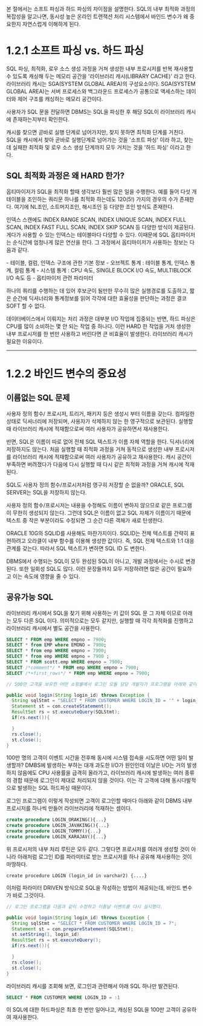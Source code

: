 본 절에서는 소프트 파싱과 하드 파싱의 차이점을 설명한다. SQL의 내부 최적화 과정의 복잡성을 알고나면, 동시성 높은 온라인 트랜잭션 처리 시스템에서 바인드 변수가 왜 중요한지 자연스럽게 이해하게 된다.

# 1.2.1 소프트 파싱 vs. 하드 파싱

SQL 파싱, 최적화, 로우 소스 생성 과정을 거쳐 생성한 내부 프로시저를 반복 재사용할 수 있도록 캐싱해 두는 메모리 공간을 '라이브러리 캐시(LIBRARY CACHE)' 라고 한다. 라이브러리 캐시는 SGA(SYSTEM GLOBAL AREA)의 구성요소이다.
SGA(SYSTEM GLOBAL AREA)는 서버 프로세스와 백그라운드 프로세스가 공통으로 액세스하는 데이터와 제어 구조를 캐싱하는 메모리 공간이다.

사용자가 SQL 문을 전달하면 DBMS는 SQL을 파싱한 후 해당 SQL이 라이브러리 캐시에 존재하는지부터 확인한다.

캐시를 찾으면 곧바로 실행 단계로 넘어가지만, 찾지 못하면 최적화 단계를 거친다. SQL을 캐시에서 찾아 곧바로 실행단계로 넘어가는 것을 '소프트 파싱' 이라 하고, 찾는 데 실패한 최적화 및 로우 소스 생성 단계까지 모두 거치는 것을 '하드 파싱' 이라고 한다.

## SQL 최적화 과정은 왜 HARD 한가?

옵티마이저가 SQL을 최적화 할때 생각보다 훨씬 많은 일을 수행한다. 예를 들어 다섯 개 테이블을 조인하는 쿼리문 하나를 최적화 하는데도 120(5!) 가지의 경우의 수가 존재한다. 여기에 NL조인, 소트머지조인, 해시조인 등 다양한 조인 방식도 존재한다.

인덱스 스캔에도 INDEX RANGE SCAN, INDEX UNIQUE SCAN, INDEX FULL SCAN, INDEX FAST FULL SCAN, INDEX SKIP SCAN 등 다양한 방식이 제공된다. 게다가 사용할 수 있는 인덱스는 테이블마다 다양할 수 있다.
이때문에 SQL 옵티마이저는 순식간에 엄청나게 많은 연산을 한다. 그 과정에서 옵티마이저가 사용하는 정보는 다음과 같다.

\- 테이블, 컬럼, 인덱스 구조에 관한 기본 정보
\- 오브젝트 통계 : 테이블 통계, 인덱스 통계, 컬럼 통계
\- 시스템 통계 : CPU 속도, SINGLE BLOCK I/O 속도, MULTIBLOCK I/O 속도 등
\- 옵티마이저 관련 파라미터

하나의 쿼리를 수행하는 데 있어 후보군이 될만한 무수히 많은 실행경로를 도출하고, 짧은 순간에 딕셔너리와 통계정보를 읽어 각각에 대한 효율성을 판단하는 과정은 결코 SOFT 할 수 없다.

데이터베이스에서 이뤄지는 처리 과정은 대부분 I/O 작업에 집중되는 반면, 하드 파싱은 CPU를 많이 소비하는 몇 안 되는 작업 중 하나다. 이런 HARD 한 작업을 거처 생성한 내부 프로시저를 한 번만 사용하고 버린다면 큰 비효율이 발생한다. 라이브러리 캐시가 필요한 이유이다.

---

# 1.2.2 바인드 변수의 중요성

## 이름없는 SQL 문제

사용자 정의 함수/ 프로시저, 트리거, 패키지 등은 생성시 부터 이름을 갖는다. 컴파일한 상태로 딕셔너리에 저장되며, 사용자가 삭제하지 않는 한 영구적으로 보관된다. 실행할 때 라이브러리 캐시에 적재함으로써 여러 사용자가 공유하면서 재사용한다.

반면, SQL은 이름이 따로 없어 전체 SQL 텍스트가 이름 자체 역할을 한다. 딕셔너리에 저장하지도 않는다. 처음 실행할 때 최적화 과정을 거쳐 동적으로 생성한 내부 프로시저를 라이브러리 캐시에 적재함으로써 여러 사용자가 공유하고 재사용한다. 캐시 공간이 부족하면 버려졌다가 다음에 다시 실행할 때 다시 같은 최적화 과정을 거쳐 캐시에 적재된다.

SQL도 사용자 정의 함수/프로시저처럼 영구히 저장할 순 없을까? ORACLE, SQL SERVER는 SQL을 저장하지 않는다.

사용자 정의 함수/프로시저는 내용을 수정해도 이름이 변하지 않으므로 같은 프로그램이 무한히 생성되지 않는다. 그런데 SQL은 이름이 없고 SQL 자체가 이름이기 때문에 텍스트 중 작은 부분이라도 수정되면 그 순간 다른 객체가 새로 탄생한다.

ORACLE 10G의 SQLID를 사용해도 마찬가지이다. SQLID는 전체 텍스트를 간략히 표현하려고 오라클이 내부 함수를 이용해 생성한 값이다. 즉, SQL 전체 택스트와 1:1 대응 관계를 갖는다. 따라서 SQL 텍스트가 변하면 SQL ID 도 변한다.

DBMS에서 수행되는 SQL이 모두 완성된 SQL이 아니고, 개발 과정에서는 수시로 변경된다. 또한 일회성 SQL도 많다. 이런 문장들까지 모두 저장하려면 많은 공간이 필요하고 이는 속도에 영향을 줄 수 있다.

## 공유가능 SQL

라이브러리 캐시에서 SQL을 찾기 위해 사용하는 키 값이 SQL 문 그 자체 이므로 아래는 모두 다른 SQL 이다. 의미적으로는 모두 같지만, 실행할 때 각각 최적화를 진행하고 라이브러리 캐시에서 별도 공간을 사용한다.

```sql
SELECT * FROM emp WHERE empno = 7900;
SELECT * from EMP where EMONO = 7900;
SELECT * from emp WHERE empno = 7900;
SELECT * from emp WHERE empno = 7900 ;
SELECT * FROM scott.emp WHERE empno = 7900;
SELECT /*comment*/ * FROM emp WHERE empno = 7900;
SELECT /*+first_rows*/ * FROM emp WHERE empno = 7900;

```

```java
// 500만 고객을 보유한 어떤 쇼핑몰에서 로그인 모듈 담당 개발자가 프로그램을 아래와 같이 작성했다.

public void login(String login_id) throws Exception {
  String sqlStmt = "SELECT * FROM CUSTOMER WHERE LOGIN_ID = '" + login_id + "'";
  Statement st = con.createStatement();
  ResultSet rs = st.executeQuery(SQLStmt);
  if(rs.next()){

  }
  rs.close();
  st.close();
}
```

100만 명의 고객이 이벤트 시간을 전후해 동시에 시스템 접속을 시도하면 어떤 일이 발생할까?
DMBS에 발생하는 부하는 대개 과도한 I/O가 원인인데 이날은 I/O는 거의 발생하지 않음에도 CPU 사용률을 급격히 올라가고, 라이브러리 캐시에 발생하는 여러 종류의 경합 때문에 로그인이 제대로 처리되지 않을 것이다.
이는 각 고객에 대해 동시다발적으로 발생하는 SQL 하드파싱 때문이다.

로그인 프로그램이 이렇게 작성되면 고객이 로그인할 때마다 아래와 같이 DBMS 내부 프로시저를 하나씩 만들어 라이브러리에 적재하는 셈이다.

```sql
create procedure LOGIN_ORAKING(){...}
create procedure LOGIN_JAVAKING(){...}
create procedure LOGIN_TOMMY(){...}
create procedure LOGIN_KARAJAV(){...}
```

위 프로시저의 내부 처리 루틴은 모두 같다. 그렇다면 프로시저를 여러개 생성할 것이 아니라 아래처럼 로그인 ID를 파라미터로 받는 프로시저를 하나 공유해 재사용하는 것이 마땅하다.

```oracle
create procedure LOGIN (login_id in varchar2) {....}
```

이처럼 파라미터 DRIVEN 방식으로 SQL을 작성하는 방법이 제공되는데, 바인드 변수가 바로 그것이다.

```java
// 로그인 프로그램을 다음과 같이 수정하고 이튿날 이벤트를 다시 실시했다.

public void login(String login_id) throws Exception {
  String sqlStmt = "SELECT * FROM CUSTOMER WHERE LOGIN_ID = ?";
  Statement st = con.prepareStatement(SQLStmt);
  st.setString(1, login_id)
  ResultSet rs = st.executeQuery();
  if(rs.next()){

  }
  rs.close();
  st.close();
}
```

라이브러리 캐시를 조회해 보면, 로그인과 관련해서 아래 SQL 하나만 발견된다.

```sql
SELECT * FROM CUSTOMER WHERE LOGIN_ID = :1
```

이 SQL에 대한 하드파싱은 최초 한 번만 일어나고, 캐싱된 SQL을 100만 고객이 공유하여 재사용한다.
